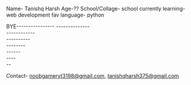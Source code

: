 Name- Tanishq Harsh
Age-??
School/Collage- school
currently learning- web development
fav language- python



BYE---------------- 
    --------------   
     ------------     
      ----------       
       --------         
        ------         
         ----    
          --
    

Contact- noobgameryt3198@gmail.com, tanishqharsh375@gmail.com



